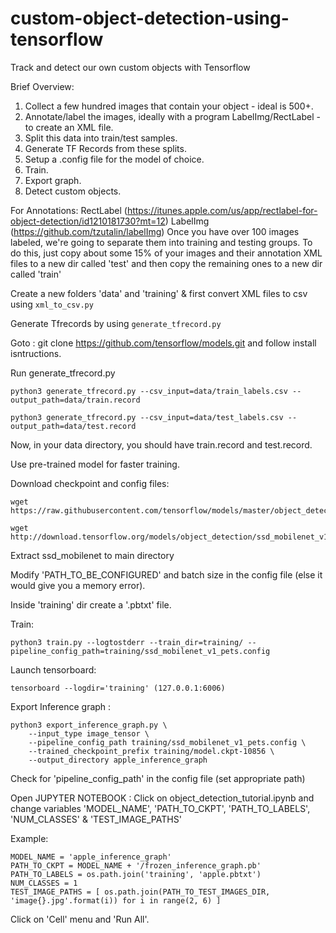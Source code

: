 # custom-object-detection-using-tensorflow
 Track and detect our own custom objects with Tensorflow

Brief Overview:

1. Collect a few hundred images that contain your object - ideal is 500+.
2. Annotate/label the images, ideally with a program LabelImg/RectLabel - to create an XML file.
3. Split this data into train/test samples.
4. Generate TF Records from these splits.
5. Setup a .config file for the model of choice.
6. Train.
7. Export graph.
8. Detect custom objects.

For Annotations: 
RectLabel (https://itunes.apple.com/us/app/rectlabel-for-object-detection/id1210181730?mt=12)
LabelImg (https://github.com/tzutalin/labelImg)
Once you have over 100 images labeled, we're going to separate them into training and testing groups. To do this, just copy about some 15% of your images and their annotation XML files to a new dir called 'test' and then copy the remaining ones to a new dir called 'train'

Create a new folders 'data' and 'training' & first convert XML files to csv using ```xml_to_csv.py```

Generate Tfrecords by using ```generate_tfrecord.py```

Goto : git clone https://github.com/tensorflow/models.git and follow install isntructions.

Run generate_tfrecord.py
```
python3 generate_tfrecord.py --csv_input=data/train_labels.csv --output_path=data/train.record
```
```
python3 generate_tfrecord.py --csv_input=data/test_labels.csv --output_path=data/test.record
```

Now, in your data directory, you should have train.record and test.record.

Use pre-trained model for faster training.

Download checkpoint and config files:
```
wget https://raw.githubusercontent.com/tensorflow/models/master/object_detection/samples/configs/ssd_mobilenet_v1_pets.config
```

```
wget http://download.tensorflow.org/models/object_detection/ssd_mobilenet_v1_coco_11_06_2017.tar.gz
```

Extract ssd_mobilenet to main directory

Modify 'PATH_TO_BE_CONFIGURED' and batch size in the config file (else it would give you a memory error).

Inside 'training' dir create a '.pbtxt' file.

Train:
```
python3 train.py --logtostderr --train_dir=training/ --pipeline_config_path=training/ssd_mobilenet_v1_pets.config
```

Launch tensorboard: 
```
tensorboard --logdir='training' (127.0.0.1:6006)
```

Export Inference graph : 
```
python3 export_inference_graph.py \
    --input_type image_tensor \
    --pipeline_config_path training/ssd_mobilenet_v1_pets.config \
    --trained_checkpoint_prefix training/model.ckpt-10856 \
    --output_directory apple_inference_graph
```

Check for 'pipeline_config_path' in the config file (set appropriate path)

Open JUPYTER NOTEBOOK : Click on object_detection_tutorial.ipynb and change variables 'MODEL_NAME', 'PATH_TO_CKPT', 'PATH_TO_LABELS', 'NUM_CLASSES' & 'TEST_IMAGE_PATHS'

Example:
```
MODEL_NAME = 'apple_inference_graph'
PATH_TO_CKPT = MODEL_NAME + '/frozen_inference_graph.pb'
PATH_TO_LABELS = os.path.join('training', 'apple.pbtxt')
NUM_CLASSES = 1
TEST_IMAGE_PATHS = [ os.path.join(PATH_TO_TEST_IMAGES_DIR, 'image{}.jpg'.format(i)) for i in range(2, 6) ]
```

Click on 'Cell' menu and 'Run All'.
